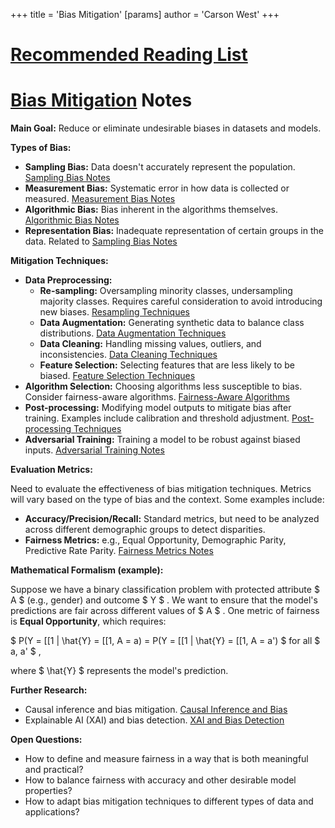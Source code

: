 +++
 title = 'Bias Mitigation'
[params]
	author = 'Carson West'
+++
# [Recommended Reading List](./../recommended-reading-list/)
# [Bias Mitigation](./../bias-mitigation/) Notes

**Main Goal:** Reduce or eliminate undesirable biases in datasets and models.

**Types of Bias:**

* **Sampling Bias:**  Data doesn't accurately represent the population.  [Sampling Bias Notes](./../sampling-bias-notes/)
* **Measurement Bias:**  Systematic error in how data is collected or measured. [Measurement Bias Notes](./../measurement-bias-notes/)
* **Algorithmic Bias:** Bias inherent in the algorithms themselves. [Algorithmic Bias Notes](./../algorithmic-bias-notes/)
* **Representation Bias:**  Inadequate representation of certain groups in the data.  Related to [Sampling Bias Notes](./../sampling-bias-notes/)


**Mitigation Techniques:**

* **Data Preprocessing:**
    * **Re-sampling:** Oversampling minority classes, undersampling majority classes.  Requires careful consideration to avoid introducing new biases. [Resampling Techniques](./../resampling-techniques/)
    * **Data Augmentation:**  Generating synthetic data to balance class distributions. [Data Augmentation Techniques](./../data-augmentation-techniques/)
    * **Data Cleaning:** Handling missing values, outliers, and inconsistencies. [Data Cleaning Techniques](./../data-cleaning-techniques/)
    * **Feature Selection:** Selecting features that are less likely to be biased. [Feature Selection Techniques](./../feature-selection-techniques/)
* **Algorithm Selection:** Choosing algorithms less susceptible to bias.  Consider fairness-aware algorithms. [Fairness-Aware Algorithms](./../fairness-aware-algorithms/)
* **Post-processing:**  Modifying model outputs to mitigate bias after training.  Examples include calibration and threshold adjustment. [Post-processing Techniques](./../post-processing-techniques/)
* **Adversarial Training:** Training a model to be robust against biased inputs. [Adversarial Training Notes](./../adversarial-training-notes/)

**Evaluation Metrics:**

Need to evaluate the effectiveness of bias mitigation techniques. Metrics will vary based on the type of bias and the context.  Some examples include:

* **Accuracy/Precision/Recall:**  Standard metrics, but need to be analyzed across different demographic groups to detect disparities.
* **Fairness Metrics:**  e.g., Equal Opportunity, Demographic Parity, Predictive Rate Parity. [Fairness Metrics Notes](./../fairness-metrics-notes/)

**Mathematical Formalism (example):**

Suppose we have a binary classification problem with protected attribute  $ A $  (e.g., gender) and outcome  $ Y $ .  We want to ensure that the model's predictions are fair across different values of  $ A $ .  One metric of fairness is **Equal Opportunity**, which requires:

 $ P(Y = [[1 | \hat{Y} = [[1, A = a) = P(Y = [[1 | \hat{Y} = [[1, A = a') $   for all  $ a, a' $ ,

where  $ \hat{Y} $  represents the model's prediction.


**Further Research:**

* Causal inference and bias mitigation. [Causal Inference and Bias](./../causal-inference-and-bias/)
* Explainable AI (XAI) and bias detection. [XAI and Bias Detection](./../xai-and-bias-detection/)


**Open Questions:**

* How to define and measure fairness in a way that is both meaningful and practical?
* How to balance fairness with accuracy and other desirable model properties?
* How to adapt bias mitigation techniques to different types of data and applications?



